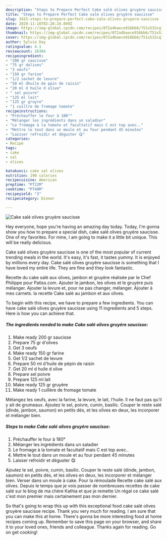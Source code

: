```yaml
---
description: "Steps to Prepare Perfect Cake salé olives gruyère saucisse"
title: "Steps to Prepare Perfect Cake salé olives gruyère saucisse"
slug: 3415-steps-to-prepare-perfect-cake-sale-olives-gruyere-saucisse
date: 2020-11-16T02:28:24.049Z
image: https://img-global.cpcdn.com/recipes/072a4baece916bb6/751x532cq70/cake-sale-olives-gruyere-saucisse-photo-principale-de-la-recette.jpg
thumbnail: https://img-global.cpcdn.com/recipes/072a4baece916bb6/751x532cq70/cake-sale-olives-gruyere-saucisse-photo-principale-de-la-recette.jpg
cover: https://img-global.cpcdn.com/recipes/072a4baece916bb6/751x532cq70/cake-sale-olives-gruyere-saucisse-photo-principale-de-la-recette.jpg
author: Sylvia Day
ratingvalue: 4.1
reviewcount: 26304
recipeingredient:
- "200 gr saucisse"
- "75 gr dolives"
- "3 oeufs"
- "150 gr farine"
- "1/2 sachet de levure"
- "50 ml dhuile de ppin de raisin"
- "20 ml d huile d olive"
- " sel poivre"
- "125 ml lait"
- "125 gr gruyre"
- "1 cuillre de fromage tomate"
recipeinstructions:
- "Préchauffer le four à 180°"
- "Mélanger les ingrédients dans un saladier"
- "Le fromage à la tomate et facultatif mais C est top avec.."
- "Mettre le tout dans un moule et au four pendant 45 minutes"
- "Laisser refroidir et déguster 😋"
categories:
- Recipe
tags:
- cake
- sal
- olives

katakunci: cake sal olives 
nutrition: 190 calories
recipecuisine: American
preptime: "PT22M"
cooktime: "PT40M"
recipeyield: "3"
recipecategory: Dinner

---
```



![Cake salé olives gruyère saucisse](https://img-global.cpcdn.com/recipes/072a4baece916bb6/751x532cq70/cake-sale-olives-gruyere-saucisse-photo-principale-de-la-recette.jpg)

Hey everyone, hope you're having an amazing day today. Today, I'm gonna show you how to prepare a special dish, cake salé olives gruyère saucisse. One of my favorites. For mine, I am going to make it a little bit unique. This will be really delicious.

Cake salé olives gruyère saucisse is one of the most popular of current trending meals in the world. It's easy, it's fast, it tastes yummy. It is enjoyed by millions every day. Cake salé olives gruyère saucisse is something that I have loved my entire life. They are fine and they look fantastic.

Recette du cake salé aux olives, jambon et gruyère réalisée par le Chef Philippe pour Patiss.com. Ajouter le jambon, les olives et le gruyère puis mélanger. Ajouter la levure et, pour ne pas changer, mélanger. Ajouter à mes carnets. la recette Cake salé au jambon et aux olives.


To begin with this recipe, we have to prepare a few ingredients. You can have cake salé olives gruyère saucisse using 11 ingredients and 5 steps. Here is how you can achieve that.

<!--inarticleads1-->

##### The ingredients needed to make Cake salé olives gruyère saucisse:

1. Make ready 200 gr saucisse
1. Prepare 75 gr d&#39;olives
1. Get 3 oeufs
1. Make ready 150 gr farine
1. Get 1/2 sachet de levure
1. Prepare 50 ml d&#39;huile de pépin de raisin
1. Get 20 ml d huile d olive
1. Prepare  sel poivre
1. Prepare 125 ml lait
1. Make ready 125 gr gruyère
1. Make ready 1 cuillère de fromage tomate


Mélangez les oeufs, avec la farine, la levure, le lait, l&#39;huile. Il ne faut pas qu&#39;il y ait de grumeaux. Ajoutez le sel, poivre, cumin, basilic. Couper le reste salé (dinde, jambon, saumon) en petits dés, et les olives en deux, les incorporer et mélanger bien. 

<!--inarticleads2-->

##### Steps to make Cake salé olives gruyère saucisse:

1. Préchauffer le four à 180°
1. Mélanger les ingrédients dans un saladier
1. Le fromage à la tomate et facultatif mais C est top avec..
1. Mettre le tout dans un moule et au four pendant 45 minutes
1. Laisser refroidir et déguster 😋


Ajoutez le sel, poivre, cumin, basilic. Couper le reste salé (dinde, jambon, saumon) en petits dés, et les olives en deux, les incorporer et mélanger bien. Verser dans un moule à cake. Pour la rémoulade  Recette cake salé aux olives. Depuis le temps que je vois passer de nombreuses recettes de cake salé sur le blog de ma chère Kathia et que je remette Un régal ce cake salé c&#39;est mon premier mais certainement pas mon dernier. 

So that's going to wrap this up with this exceptional food cake salé olives gruyère saucisse recipe. Thank you very much for reading. I am sure that you can make this at home. There's gonna be more interesting food at home recipes coming up. Remember to save this page on your browser, and share it to your loved ones, friends and colleague. Thanks again for reading. Go on get cooking!
